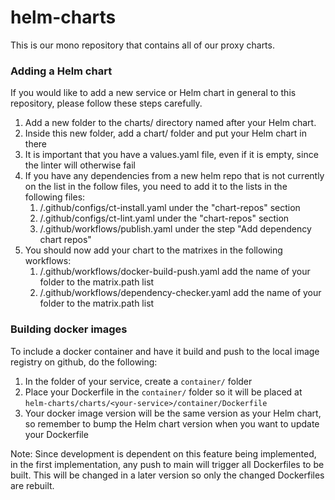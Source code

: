 # helm-charts
This is our mono repository that contains all of our proxy charts. 

### Adding a Helm chart
If you would like to add a new service or Helm chart in general to this repository, please follow these steps carefully. 
1. Add a new folder to the charts/ directory named after your Helm chart. 
2. Inside this new folder, add a chart/ folder and put your Helm chart in there
3. It is important that you have a values.yaml file, even if it is empty, since the linter will otherwise fail
4. If you have any dependencies from a new helm repo that is not currently on the list in the follow files, you need to add it to the lists in the following files: 
   1. /.github/configs/ct-install.yaml under the "chart-repos" section
   2. /.github/configs/ct-lint.yaml under the "chart-repos" section
   3. /.github/workflows/publish.yaml under the step "Add dependency chart repos"
5. You should now add your chart to the matrixes in the following workflows:
   1. /.github/workflows/docker-build-push.yaml add the name of your folder to the matrix.path list
   2. /.github/workflows/dependency-checker.yaml add the name of your folder to the matrix.path list

### Building docker images
To include a docker container and have it build and push to the local image registry on github, do the following: 
1. In the folder of your service, create a `container/` folder
2. Place your Dockerfile in the `container/` folder so it will be placed at `helm-charts/charts/<your-service>/container/Dockerfile`
3. Your docker image version will be the same version as your Helm chart, so remember to bump the Helm chart version when you want to update your Dockerfile

Note: Since development is dependent on this feature being implemented, in the first implementation, any push to main will trigger all Dockerfiles to be built. This will be changed in a later version so only the changed Dockerfiles are rebuilt. 
